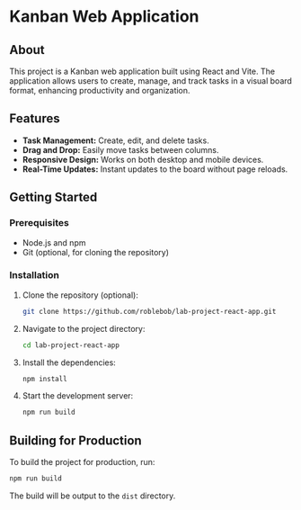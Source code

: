 # Kanban Web Application

## About

This project is a Kanban web application built using React and Vite. The application allows users to create, manage, and track tasks in a visual board format, enhancing productivity and organization.

## Features

- **Task Management:** Create, edit, and delete tasks.
- **Drag and Drop:** Easily move tasks between columns.
- **Responsive Design:** Works on both desktop and mobile devices.
- **Real-Time Updates:** Instant updates to the board without page reloads.

 
## Getting Started

### Prerequisites

- Node.js and npm
- Git (optional, for cloning the repository)

### Installation

1. Clone the repository (optional):
   ```bash
   git clone https://github.com/roblebob/lab-project-react-app.git
   ```
2. Navigate to the project directory:
   ```bash
   cd lab-project-react-app
   ```
3. Install the dependencies:
   ```bash
   npm install
   ```
4. Start the development server:
   ```bash
   npm run build
   ```
   
## Building for Production

To build the project for production, run:
   ```bash
   npm run build
   ```

The build will be output to the `dist` directory.
   
